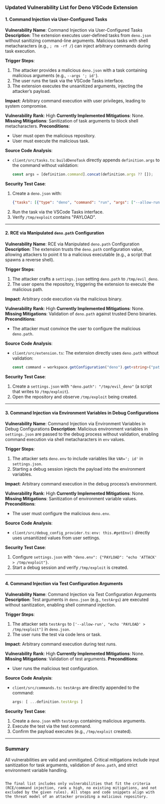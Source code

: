 ### Updated Vulnerability List for Deno VSCode Extension

#### 1. **Command Injection via User-Configured Tasks**
**Vulnerability Name**: Command Injection via User-Configured Tasks
**Description**:
The extension executes user-defined tasks from `deno.json` without sanitizing command-line arguments. Malicious tasks with shell metacharacters (e.g., `; rm -rf /`) can inject arbitrary commands during task execution.

**Trigger Steps**:
1. The attacker provides a malicious `deno.json` with a task containing malicious arguments (e.g., `--args '; id'`).
2. The user runs the task via the VSCode Tasks interface.
3. The extension executes the unsanitized arguments, injecting the attacker’s payload.

**Impact**:
Arbitrary command execution with user privileges, leading to system compromise.

**Vulnerability Rank**: High
**Currently Implemented Mitigations**: None.
**Missing Mitigations**: Sanitization of task arguments to block shell metacharacters.
**Preconditions**:
- User must open the malicious repository.
- User must execute the malicious task.

**Source Code Analysis**:
- `client/src/tasks.ts`: `buildDenoTask` directly appends `definition.args` to the command without validation:
  ```typescript
  const args = [definition.command].concat(definition.args ?? []);
  ```

**Security Test Case**:
1. Create a `deno.json` with:
   ```json
   {"tasks": [{"type": "deno", "command": "run", "args": ["--allow-run", "echo 'PAYLOAD' > /tmp/exploit"]}]}.
2. Run the task via the VSCode Tasks interface.
3. Verify `/tmp/exploit` contains "PAYLOAD".

---

#### 2. **RCE via Manipulated `deno.path` Configuration**
**Vulnerability Name**: RCE via Manipulated `deno.path` Configuration
**Description**:
The extension trusts the `deno.path` configuration value, allowing attackers to point it to a malicious executable (e.g., a script that spawns a reverse shell).

**Trigger Steps**:
1. The attacker crafts a `settings.json` setting `deno.path` to `/tmp/evil_deno`.
2. The user opens the repository, triggering the extension to execute the malicious path.

**Impact**:
Arbitrary code execution via the malicious binary.

**Vulnerability Rank**: High
**Currently Implemented Mitigations**: None.
**Missing Mitigations**: Validation of `deno.path` against trusted Deno binaries.
**Preconditions**:
- The attacker must convince the user to configure the malicious `deno.path`.

**Source Code Analysis**:
- `client/src/extension.ts`: The extension directly uses `deno.path` without validation:
  ```typescript
  const command = workspace.getConfiguration("deno").get<string>("path");
  ```

**Security Test Case**:
1. Create a `settings.json` with `"deno.path": "/tmp/evil_deno"` (a script that writes to `/tmp/exploit`).
2. Open the repository and observe `/tmp/exploit` being created.

---

#### 3. **Command Injection via Environment Variables in Debug Configurations**
**Vulnerability Name**: Command Injection via Environment Variables in Debug Configurations
**Description**:
Malicious environment variables in `settings.json` are passed to the debug process without validation, enabling command execution via shell metacharacters in `env` values.

**Trigger Steps**:
1. The attacker sets `deno.env` to include variables like `VAR='; id'` in `settings.json`.
2. Starting a debug session injects the payload into the environment variables.

**Impact**:
Arbitrary command execution in the debug process’s environment.

**Vulnerability Rank**: High
**Currently Implemented Mitigations**: None.
**Missing Mitigations**: Sanitization of environment variable values.
**Preconditions**:
- The user must configure the malicious `deno.env`.

**Source Code Analysis**:
- `client/src/debug_config_provider.ts`: `env: this.#getEnv()` directly uses unsanitized values from user settings.

**Security Test Case**:
1. Configure `settings.json` with `"deno.env": {"PAYLOAD": "echo 'ATTACK' > /tmp/exploit"}`.
2. Start a debug session and verify `/tmp/exploit` is created.

---

#### 4. **Command Injection via Test Configuration Arguments**
**Vulnerability Name**: Command Injection via Test Configuration Arguments
**Description**:
Test arguments in `deno.json` (e.g., `testArgs`) are executed without sanitization, enabling shell command injection.

**Trigger Steps**:
1. The attacker sets `testArgs` to `['--allow-run', "echo 'PAYLOAD' > /tmp/exploit"]` in `deno.json`.
2. The user runs the test via code lens or task.

**Impact**:
Arbitrary command execution during test runs.

**Vulnerability Rank**: High
**Currently Implemented Mitigations**: None.
**Missing Mitigations**: Validation of test arguments.
**Preconditions**:
- User runs the malicious test configuration.

**Source Code Analysis**:
- `client/src/commands.ts`: `testArgs` are directly appended to the command:
  ```typescript
  args: [ ...definition.testArgs ]
  ```

**Security Test Case**:
1. Create a `deno.json` with `testArgs` containing malicious arguments.
2. Execute the test via the test command.
3. Confirm the payload executes (e.g., `/tmp/exploit` created).

---

### Summary
All vulnerabilities are valid and unmitigated. Critical mitigations include input sanitization for task arguments, validation of `deno.path`, and strict environment variable handling.
```

The final list includes only vulnerabilities that fit the criteria (RCE/command injection, rank ≥ high, no existing mitigations, and not excluded by the given rules). All steps and code snippets align with the threat model of an attacker providing a malicious repository.
